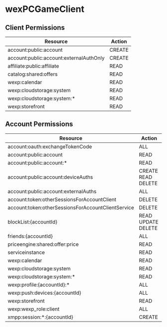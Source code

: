 # wexPCGameClient


## Client Permissions
| Resource | Action |
| -------- | ------ |
| account:public:account | CREATE |
| account:public:account:externalAuthOnly | CREATE |
| affiliate:public:affiliate | READ |
| catalog:shared:offers | READ |
| wexp:calendar | READ |
| wexp:cloudstorage:system | READ |
| wexp:cloudstorage:system:* | READ |
| wexp:storefront | READ |

## Account Permissions
| Resource | Action |
| -------- | ------ |
| account:oauth:exchangeTokenCode | ALL |
| account:public:account | READ |
| account:public:account:* | READ |
| account:public:account:deviceAuths | CREATE READ DELETE |
| account:public:account:externalAuths | ALL |
| account:token:otherSessionsForAccountClient | DELETE |
| account:token:otherSessionsForAccountClientService | DELETE |
| blockList:{accountId} | READ UPDATE DELETE |
| friends:{accountId} | ALL |
| priceengine:shared:offer:price | READ |
| serviceinstance | READ |
| wexp:calendar | READ |
| wexp:cloudstorage:system | READ |
| wexp:cloudstorage:system:* | READ |
| wexp:profile:{accountId}:* | ALL |
| wexp:push:devices:{accountId} | ALL |
| wexp:storefront | READ |
| wexp:wexp_role:client | ALL |
| xmpp:session:*:{accountId} | CREATE |

